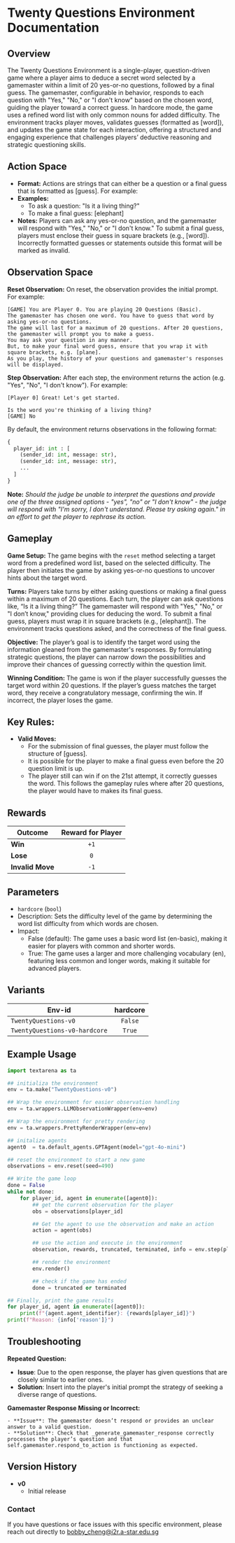 # Twenty Questions Environment Documentation

## Overview

The Twenty Questions Environment is a single-player, question-driven game where a player aims to deduce a secret word selected by a gamemaster within a limit of 20 yes-or-no questions, followed by a final guess. The gamemaster, configurable in behavior, responds to each question with "Yes," "No," or "I don't know" based on the chosen word, guiding the player toward a correct guess. In hardcore mode, the game uses a refined word list with only common nouns for added difficulty. The environment tracks player moves, validates guesses (formatted as [word]), and updates the game state for each interaction, offering a structured and engaging experience that challenges players’ deductive reasoning and strategic questioning skills.

## Action Space
- **Format:** Actions are strings that can either be a question or a final guess that is formatted as [guess]. For example:
- **Examples:**
    - To ask a question: "Is it a living thing?"
    - To make a final guess: [elephant]
- **Notes:** Players can ask any yes-or-no question, and the gamemaster will respond with "Yes," "No," or "I don't know." To submit a final guess, players must enclose their guess in square brackets (e.g., [word]). Incorrectly formatted guesses or statements outside this format will be marked as invalid.

## Observation Space
**Reset Observation:**
On reset, the observation provides the initial prompt. For example:
```plaintext
[GAME] You are Player 0. You are playing 20 Questions (Basic).
The gamemaster has chosen one word. You have to guess that word by asking yes-or-no questions.
The game will last for a maximum of 20 questions. After 20 questions, the gamemaster will prompt you to make a guess.
You may ask your question in any manner.
But, to make your final word guess, ensure that you wrap it with square brackets, e.g. [plane].
As you play, the history of your questions and gamemaster's responses will be displayed.
```

**Step Observation:**
After each step, the environment returns the action (e.g. "Yes", "No", "I don't know"). For example:
```plaintext
[Player 0] Great! Let's get started.

Is the word you're thinking of a living thing?
[GAME] No
```

By default, the environment returns observations in the following format:
```python
{
  player_id: int : [
    (sender_id: int, message: str),
    (sender_id: int, message: str),
    ...
  ]
}
```

**Note:** _Should the judge be unable to interpret the questions and provide one of the three assigned options - "yes", "no" or "I don't know" - the judge will respond with "I'm sorry, I don't understand. Please try asking again." in an effort to get the player to rephrase its action._


## Gameplay
**Game Setup:** The game begins with the `reset` method selecting a target word from a predefined word list, based on the selected difficulty. The player then initiates the game by asking yes-or-no questions to uncover hints about the target word.

**Turns:** Players take turns by either asking questions or making a final guess within a maximum of 20 questions. Each turn, the player can ask questions like, “Is it a living thing?” The gamemaster will respond with "Yes," "No," or "I don’t know," providing clues for deducing the word. To submit a final guess, players must wrap it in square brackets (e.g., [elephant]). The environment tracks questions asked, and the correctness of the final guess.

**Objective:** The player’s goal is to identify the target word using the information gleaned from the gamemaster's responses. By formulating strategic questions, the player can narrow down the possibilities and improve their chances of guessing correctly within the question limit.

**Winning Condition:** The game is won if the player successfully guesses the target word within 20 questions. If the player’s guess matches the target word, they receive a congratulatory message, confirming the win. If incorrect, the player loses the game.

## Key Rules:

- **Valid Moves:**
    - For the submission of final guesses, the player must follow the structure of [guess].
    - It is possible for the player to make a final guess even before the 20 question limit is up.
    - The player still can win if on the 21st attempt, it correctly guesses the word. This follows the gameplay rules where after 20 questions, the player would have to makes its final guess.

## Rewards
| Outcome          | Reward for Player |
|------------------|:-----------------:|
| **Win**          |       `+1`        |
| **Lose**         |       `0`         |
| **Invalid Move** |       `-1`        |

## Parameters
- `hardcore` (`bool`)
- Description: Sets the difficulty level of the game by determining the word list difficulty from which words are chosen.
- Impact:
    - False (default): The game uses a basic word list (en-basic), making it easier for players with common and shorter words.
    - True: The game uses a larger and more challenging vocabulary (en), featuring less common and longer words, making it suitable for advanced players.

## Variants

| Env-id                       | hardcore |
|------------------------------|:--------:|
| `TwentyQuestions-v0`         | `False`  |
| `TwentyQuestions-v0-hardcore`|  `True`  |

## Example Usage

```python
import textarena as ta

## initializa the environment
env = ta.make("TwentyQuestions-v0")

## Wrap the environment for easier observation handling
env = ta.wrappers.LLMObservationWrapper(env=env)

## Wrap the environment for pretty rendering
env = ta.wrappers.PrettyRenderWrapper(env=env)

## initalize agents
agent0  = ta.default_agents.GPTAgent(model="gpt-4o-mini")

## reset the environment to start a new game
observations = env.reset(seed=490)

## Write the game loop
done = False
while not done:
    for player_id, agent in enumerate([agent0]):
        ## get the current observation for the player
        obs = observations[player_id]

        ## Get the agent to use the observation and make an action
        action = agent(obs) 

        ## use the action and execute in the environment
        observation, rewards, truncated, terminated, info = env.step(player_id, action)

        ## render the environment
        env.render()

        ## check if the game has ended
        done = truncated or terminated

## Finally, print the game results
for player_id, agent in enumerate([agent0]):
    print(f"{agent.agent_identifier}: {rewards[player_id]}")
print(f"Reason: {info['reason']}")
```

## Troubleshooting

**Repeated Question:**

- **Issue**: Due to the open response, the player has given questions that are closely similar to earlier ones.
- **Solution**: Insert into the player's initial prompt the strategy of seeking a diverse range of questions.

**Gamemaster Response Missing or Incorrect:**

    - **Issue**: The gamemaster doesn’t respond or provides an unclear answer to a valid question.
    - **Solution**: Check that _generate_gamemaster_response correctly processes the player’s question and that self.gamemaster.respond_to_action is functioning as expected.


## Version History
- **v0**
  - Initial release 


### Contact
If you have questions or face issues with this specific environment, please reach out directly to bobby_cheng@i2r.a-star.edu.sg